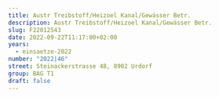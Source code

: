 ```yaml
---
title: Austr Treibstoff/Heizoel Kanal/Gewässer Betr.
description: Austr Treibstoff/Heizoel Kanal/Gewässer Betr.
slug: F22012543
date: 2022-09-22T11:17:00+02:00
years:
  - einsaetze-2022
number: "2022|46"
street: Steinackerstrasse 48, 8902 Urdorf
group: BAG T1
draft: false
---
```

